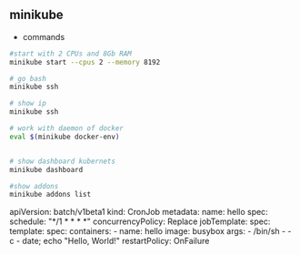 ## minikube

* commands
```sh
#start with 2 CPUs and 8Gb RAM
minikube start --cpus 2 --memory 8192

# go bash
minikube ssh

# show ip
minikube ssh

# work with daemon of docker
eval $(minikube docker-env)


# show dashboard kubernets
minikube dashboard

#show addons
minikube addons list
```



apiVersion: batch/v1beta1
kind: CronJob
metadata:
  name: hello
spec:
  schedule: "*/1 * * * *"
  concurrencyPolicy: Replace
  jobTemplate:
    spec:
      template:
        spec:
          containers:
          - name: hello
            image: busybox
            args:
            - /bin/sh
            - -c
            - date; echo "Hello, World!"
          restartPolicy: OnFailure